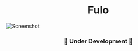 <h1 align="center">Fulo</h1>

<img src="https://raw.githubusercontent.com/arviantodwi/fulo/master/data/screenshot-1%402x.png" title="" alt="Screenshot" data-align="center">

<h3 align="center">🚧️ Under Development 🚧️</h3>